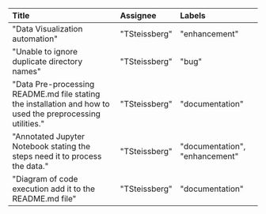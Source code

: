 | Title | Assignee | Labels |
 |:--|:--|:--|
|"Data Visualization automation"|"TSteissberg"|"enhancement"|
|"Unable to ignore duplicate directory names"|"TSteissberg"|"bug"|
|"Data Pre-processing README.md file stating the installation and how to used the preprocessing utilities."|"TSteissberg"|"documentation"|
|"Annotated Jupyter Notebook stating the steps need it to process the data."|"TSteissberg"|"documentation", "enhancement"|
|"Diagram of code execution add it to the README.md file"|"TSteissberg"|"documentation"|
